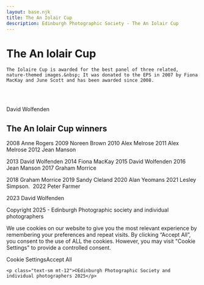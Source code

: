```yaml
---
layout: base.njk
title: The An Iolair Cup
description: Edinburgh Photographic Society - The An Iolair Cup
---
```


<div class="container mx-auto px-4 py-8">
  <div class="prose max-w-3xl mx-auto">
    <h1 class="text-3xl font-bold mb-6">The An Iolair Cup</h1>

    The Iolaire Cup is awarded for the best panel of three related, nature-themed images.&nbsp; It was donated to the EPS in 2007 by Fiona MacKay and June Scott and has been awarded since 2008.

&nbsp;

 ![Love Island - nature-v2](data:image/gif;base64,R0lGODlhAQABAAAAACH5BAEKAAEALAAAAAABAAEAAAICTAEAOw== "Love Island – nature-v2")

David Wolfenden

## The An Iolair Cup winners

2008 Anne Rogers
2009 Noreen Brown
2010 Alex Melrose
2011 Alex Melrose
2012 Jean Manson

2013 David Wolfenden
2014 Fiona MacKay
2015 David Wolfenden
2016 Jean Manson
2017 Graham Morrice

2018 Graham Morrice
2019 Sandy Cleland
2020 Alan Yeomans
2021 Lesley Simpson.&nbsp;
2022 Peter Farmer

2023 David Wolfenden

 Copyright 2025 - Edinburgh Photographic society and individual photographers

We use cookies on our website to give you the most relevant experience by remembering your preferences and repeat visits. By clicking “Accept All”, you consent to the use of ALL the cookies. However, you may visit "Cookie Settings" to provide a controlled consent.

Cookie SettingsAccept All

    <p class="text-sm mt-12">©Edinburgh Photographic Society and individual photographers 2025</p>
  </div>
</div>